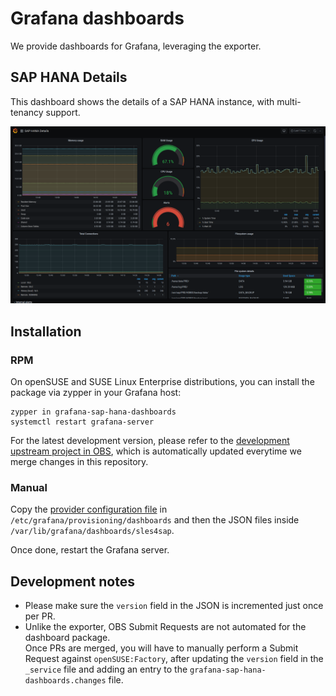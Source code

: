 # Grafana dashboards

We provide dashboards for Grafana, leveraging the exporter.


## SAP HANA Details

This dashboard shows the details of a SAP HANA instance, with multi-tenancy support.

![SAP HANA Details](screenshot-details.png)


## Installation

### RPM 

On openSUSE and SUSE Linux Enterprise distributions, you can install the package via zypper in your Grafana host:
```
zypper in grafana-sap-hana-dashboards
systemctl restart grafana-server
```

For the latest development version, please refer to the [development upstream project in OBS](https://build.opensuse.org/project/show/network:ha-clustering:sap-deployments:devel), which is automatically updated everytime we merge changes in this repository. 

### Manual

Copy the [provider configuration file](https://build.opensuse.org/package/view_file/network:ha-clustering:sap-deployments:devel/grafana-sap-providers/provider-sles4sap.yaml?expand=1) in `/etc/grafana/provisioning/dashboards` and then the JSON files inside `/var/lib/grafana/dashboards/sles4sap`.

Once done, restart the Grafana server.


## Development notes

- Please make sure the `version` field in the JSON is incremented just once per PR.
- Unlike the exporter, OBS Submit Requests are not automated for the dashboard package.  
  Once PRs are merged, you will have to manually perform a Submit Request against `openSUSE:Factory`, after updating the `version` field in the `_service` file and adding an entry to the `grafana-sap-hana-dashboards.changes` file.    
